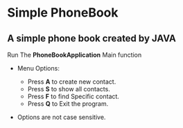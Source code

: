# Simple PhoneBook

## A simple phone book created by JAVA

Run The **PhoneBookApplication** Main function

- Menu Options:
    - Press **A** to create new contact.
    - Press **S** to show all contacts.
    - Press **F** to find Specific contact.
    - Press **Q** to Exit the program.
  



- Options are not case sensitive.
